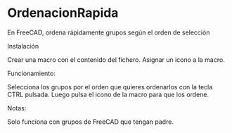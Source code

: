 # OrdenacionRapida
En FreeCAD, ordena rápidamente grupos según el orden de selección

Instalación

Crear una macro con el contenido del fichero. Asignar un icono a la macro.


Funcionamiento:

Selecciona los grupos por el orden que quieres ordenarlos con la tecla CTRL pulsada. Luego pulsa el icono de la macro para que los ordene.


Notas:

Solo funciona con grupos de FreeCAD que tengan padre.
